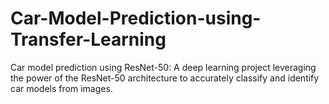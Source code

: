 # Car-Model-Prediction-using-Transfer-Learning
Car model prediction using ResNet-50: A deep learning project leveraging the power of the ResNet-50 architecture to accurately classify and identify car models from images.
